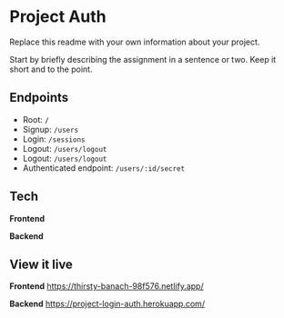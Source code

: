 # Project Auth

Replace this readme with your own information about your project.

Start by briefly describing the assignment in a sentence or two. Keep it short and to the point.

## Endpoints

- Root: `/`
- Signup: `/users`
- Login: `/sessions`
- Logout: `/users/logout`
- Logout: `/users/logout`
- Authenticated endpoint: `/users/:id/secret`

## Tech

**Frontend**

**Backend**

## View it live

**Frontend**
https://thirsty-banach-98f576.netlify.app/

**Backend**
https://project-login-auth.herokuapp.com/

